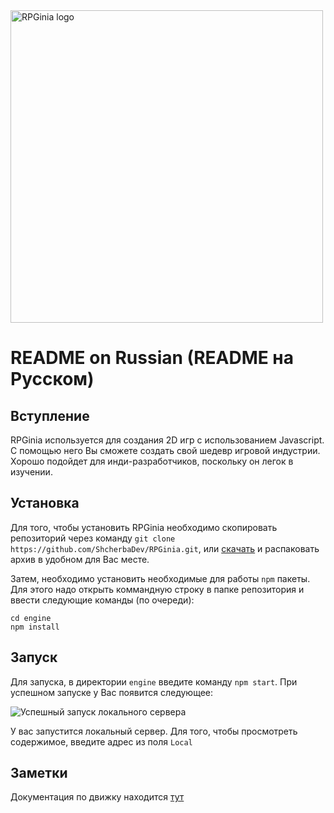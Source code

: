 <img src="https://camo.githubusercontent.com/b529c1ef9225dae56457d17f7a3069d61036c921/68747470733a2f2f73686368657262616465762e6769746875622e696f2f696d616765732f525047696e69612532306c6f676f25323066756c6c2e706e67" alt="RPGinia logo" data-canonical-src="https://shcherbadev.github.io/images/RPGinia%20logo%20full.png" width="500">

# README on Russian (README на Русском)
## Вступление
RPGinia используется для создания 2D игр с использованием Javascript. С помощью него Вы сможете создать свой шедевр игровой индустрии. Хорошо подойдет для инди-разработчиков, поскольку он легок в изучении.

## Установка
Для того, чтобы установить RPGinia необходимо скопировать репозиторий через команду `git clone https://github.com/ShcherbaDev/RPGinia.git`, или [скачать](https://codeload.github.com/ShcherbaDev/RPGinia/zip/master) и распаковать архив в удобном для Вас месте. 

Затем, необходимо установить необходимые для работы `npm` пакеты. Для этого надо открыть коммандную строку в папке репозитория и ввести следующие команды (по очереди):
```
cd engine
npm install
```

## Запуск
Для запуска, в директории `engine` введите команду `npm start`. При успешном запуске у Вас появится следующее:

![Успешный запуск локального сервера](https://i.imgur.com/rG0jHkx.jpg)

У вас запустится локальный сервер. Для того, чтобы просмотреть содержимое, введите адрес из поля `Local`

## Заметки
Документация по движку находится [тут](https://shcherbadev.github.io/RPGinia/docs)
